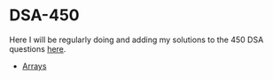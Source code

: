 # DSA-450

Here I will be regularly doing and adding my solutions to the 450 DSA questions [here](https://450dsa.com/array).

* [Arrays](/Arrays/readme.md)
